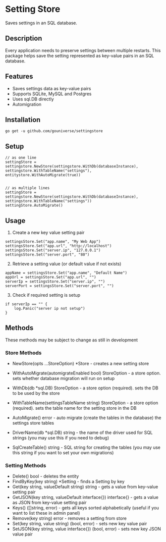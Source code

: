 # Setting Store

Saves settings in an SQL database. 

## Description

Every application needs to preserve settings between multiple restarts. This package helps save the setting represented as key-value pairs in an SQL database.

## Features

- Saves settings data as key-value pairs
- Supports SQLite, MySQL and Postgres
- Uses sql.DB directly
- Automigration

## Installation
```
go get -u github.com/gouniverse/settingstore
```

## Setup

```
// as one line
settingStore = settingstore.NewStore(settingstore.WithDb(databaseInstance), settingstore.WithTableName("settings"), entitystore.WithAutoMigrate(true))


// as multiple lines
settingStore = settingstore.NewStore(settingstore.WithDb(databaseInstance), settingstore.WithTableName("settings"))
settingStore.AutoMigrate()

```

## Usage

1. Create a new key value setting pair
```
settingsStore.Set("app.name", "My Web App")
settingsStore.Set("app.url", "http://localhost")
settingsStore.Set("server.ip", "127.0.0.1")
settingsStore.Set("server.port", "80")
```

2. Retrieve a setting value (or default value if not exists)
```
appName = settingsStore.Set("app.name", "Default Name")
appUrl = settingsStore.Set("app.url", "")
serverIp = settingsStore.Set("server.ip", "")
serverPort = settingsStore.Set("server.port", "")
```

3. Check if required setting is setup
```
if serverIp == "" {
    log.Panic("server ip not setup")
}
```

## Methods

These methods may be subject to change as still in development

### Store Methods

- NewStore(opts ...StoreOption) *Store - creates a new setting store
- WithAutoMigrate(automigrateEnabled bool) StoreOption - a store option. sets whether database migration will run on setup
- WithDb(db *sql.DB) StoreOption - a store option (required). sets the DB to be used by the store
- WithTableName(settingsTableName string) StoreOption - a store option (required). sets the table name for the setting store in the DB

- AutoMigrate() error - auto migrate (create the tables in the database) the settings store tables
- DriverName(db *sql.DB) string - the name of the driver used for SQL strings (you may use this if you need to debug)
- SqlCreateTable() string - SQL string for creating the tables (you may use this string if you want to set your own migrations)

### Setting Methods

- Delete() bool - deletes the entity
- FindByKey(key string) *Setting - finds a Setting by key
- Get(key string, valueDefault string) string - gets a value from key-value setting pair
- GetJSON(key string, valueDefault interface{}) interface{} - gets a value as JSON from key-value setting pair
- Keys() ([]string, error) - gets all keys sorted alphabetically (useful if you want to list these in admin panel)
- Remove(key string) error - removes a setting from store
- Set(key string, value string) (bool, error) - sets new key value pair
- SetJSON(key string, value interface{}) (bool, error) - sets new key JSON value pair
